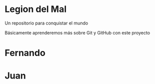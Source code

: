 # Legion del Mal
Un repositorio para conquistar el mundo

Básicamente aprenderemos más sobre Git y GitHub con este proyecto


# Fernando
# Juan